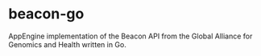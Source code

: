# beacon-go
AppEngine implementation of the Beacon API from the Global Alliance for Genomics and Health written in Go.
